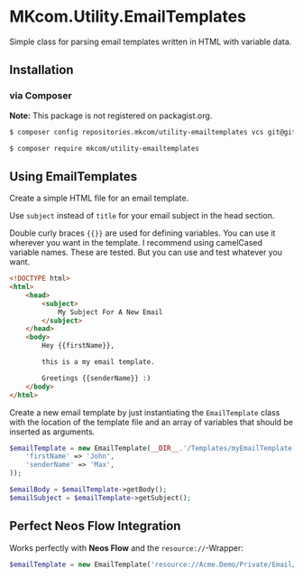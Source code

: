 # MKcom.Utility.EmailTemplates

Simple class for parsing email templates written in HTML with variable data.

## Installation

### via Composer

**Note:** This package is not registered on packagist.org.

```bash
$ composer config repositories.mkcom/utility-emailtemplates vcs git@github.com:mkeitsch/utility-emailtemplates.git

$ composer require mkcom/utility-emailtemplates
```

## Using EmailTemplates

Create a simple HTML file for an email template.

Use `subject` instead of `title` for your email subject in the head section.
 
Double curly braces `{{}}` are used for defining variables. You can use it wherever you want in the template. I recommend using camelCased variable names. These are tested. But you can use and test whatever you want.

```html
<!DOCTYPE html>
<html>
    <head>
        <subject>
            My Subject For A New Email
        </subject>
    </head>
    <body>
        Hey {{firstName}},

        this is a my email template.

        Greetings {{senderName}} :)
    </body>
</html>
```

Create a new email template by just instantiating the `EmailTemplate` class with the location of the template file and an array of variables that should be inserted as arguments.

```php
$emailTemplate = new EmailTemplate(__DIR__.'/Templates/myEmailTemplate.html', array(
    'firstName' => 'John',
    'senderName' => 'Max',
));

$emailBody = $emailTemplate->getBody();
$emailSubject = $emailTemplate->getSubject();
```

## Perfect Neos Flow Integration

Works perfectly with **Neos Flow** and the `resource://`-Wrapper:

```php
$emailTemplate = new EmailTemplate('resource://Acme.Demo/Private/Email/Template/FooBar.html', array(...));
```

